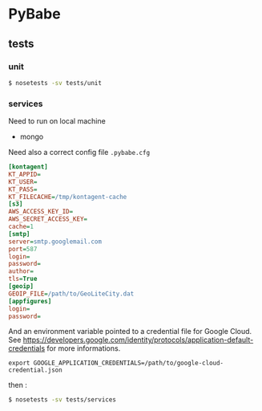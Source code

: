 # PyBabe

## tests

### unit

```bash
$ nosetests -sv tests/unit
```

### services

Need to run on local machine
- mongo


Need also a correct config file `.pybabe.cfg`

```ini
[kontagent]
KT_APPID=
KT_USER=
KT_PASS=
KT_FILECACHE=/tmp/kontagent-cache
[s3]
AWS_ACCESS_KEY_ID=
AWS_SECRET_ACCESS_KEY=
cache=1
[smtp]
server=smtp.googlemail.com
port=587
login=
password=
author=
tls=True
[geoip]
GEOIP_FILE=/path/to/GeoLiteCity.dat
[appfigures]
login=
password=
```

And an environment variable pointed to a credential file for Google Cloud. See https://developers.google.com/identity/protocols/application-default-credentials for more informations.

```
export GOOGLE_APPLICATION_CREDENTIALS=/path/to/google-cloud-credential.json
```


then :

```bash
$ nosetests -sv tests/services
```